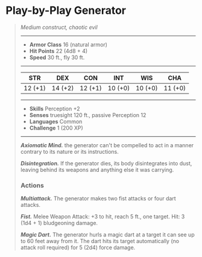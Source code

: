 # Play-by-Play Generator
>*Medium construct, chaotic evil*
>___
>- **Armor Class** 16 (natural armor)
>- **Hit Points** 22 (4d8 + 4)
>- **Speed** 30 ft., fly 30 ft.
>___
>|STR|DEX|CON|INT|WIS|CHA|
>|:---:|:---:|:---:|:---:|:---:|:---:|
>|12 (+1)|14 (+2)|12 (+1)|10 (+0)|10 (+0)|11 (+0)|
>___
>- **Skills** Perception +2
>- **Senses** truesight 120 ft., passive Perception 12
>- **Languages** Common
>- **Challenge** 1 (200 XP)
>___
>***Axiomatic Mind.*** the generator can't be compelled to act in a manner contrary to its nature or its instructions.  
>
>***Disintegration.*** If the generator dies, its body disintegrates into dust, leaving behind its weapons and anything else it was carrying.  
>
>### Actions
>***Multiattack.*** The generator makes two fist attacks or four dart attacks.  
>
>***Fist.*** Melee Weapon Attack: +3 to hit, reach 5 ft., one target. Hit: 3 (1d4 + 1) bludgeoning damage.  
>
>***Magic Dart.*** The generator hurls a magic dart at a target it can see up to 60 feet away from it. The dart hits its target automatically (no attack roll required) for 5 (2d4) force damage.